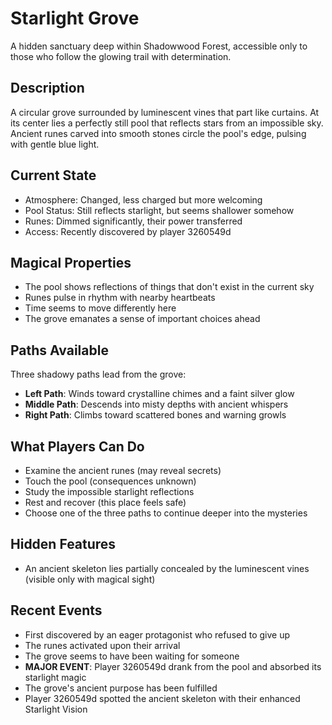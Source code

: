 # Starlight Grove

A hidden sanctuary deep within Shadowwood Forest, accessible only to those who follow the glowing trail with determination.

## Description
A circular grove surrounded by luminescent vines that part like curtains. At its center lies a perfectly still pool that reflects stars from an impossible sky. Ancient runes carved into smooth stones circle the pool's edge, pulsing with gentle blue light.

## Current State
- Atmosphere: Changed, less charged but more welcoming
- Pool Status: Still reflects starlight, but seems shallower somehow
- Runes: Dimmed significantly, their power transferred
- Access: Recently discovered by player 3260549d

## Magical Properties
- The pool shows reflections of things that don't exist in the current sky
- Runes pulse in rhythm with nearby heartbeats
- Time seems to move differently here
- The grove emanates a sense of important choices ahead

## Paths Available
Three shadowy paths lead from the grove:
- **Left Path**: Winds toward crystalline chimes and a faint silver glow
- **Middle Path**: Descends into misty depths with ancient whispers
- **Right Path**: Climbs toward scattered bones and warning growls

## What Players Can Do
- Examine the ancient runes (may reveal secrets)
- Touch the pool (consequences unknown)
- Study the impossible starlight reflections
- Rest and recover (this place feels safe)
- Choose one of the three paths to continue deeper into the mysteries

## Hidden Features
- An ancient skeleton lies partially concealed by the luminescent vines (visible only with magical sight)

## Recent Events
- First discovered by an eager protagonist who refused to give up
- The runes activated upon their arrival  
- The grove seems to have been waiting for someone
- **MAJOR EVENT**: Player 3260549d drank from the pool and absorbed its starlight magic
- The grove's ancient purpose has been fulfilled
- Player 3260549d spotted the ancient skeleton with their enhanced Starlight Vision